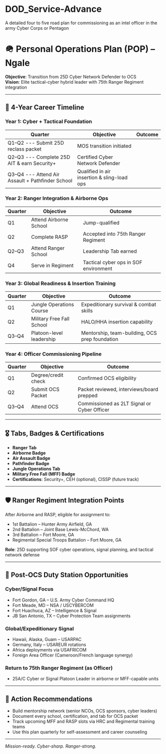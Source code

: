 # DOD_Service-Advance
A detailed four to five road plan for commissioning as an intel officer in the army Cyber Corps or Pentagon
# 🪖 Personal Operations Plan (POP) – Ngale

**Objective**: Transition from 25D Cyber Network Defender to OCS  
**Vision**: Elite tactical-cyber hybrid leader with 75th Ranger Regiment integration

---

## 📅 4-Year Career Timeline

### Year 1: Cyber + Tactical Foundation
| Quarter | Objective                             | Outcome                                        |
|---------|----------------------------------------|------------------------------------------------|
| Q1–Q2  --- Submit 25D reclass packet              | MOS transition initiated                       |
| Q2–Q3  --- Complete 25D AIT & earn Security+      | Certified Cyber Network Defender               |
| Q3–Q4  --- Attend Air Assault + Pathfinder School | Qualified in air insertion & sling-load ops    |

### Year 2: Ranger Integration & Airborne Ops
| Quarter | Objective             | Outcome                                            |
|---------|------------------------|----------------------------------------------------|
| Q1      | Attend Airborne School | Jump-qualified                                     |
| Q2      | Complete RASP          | Accepted into 75th Ranger Regiment                 |
| Q2–Q3   | Attend Ranger School   | Leadership Tab earned                              |
| Q4      | Serve in Regiment      | Tactical cyber ops in SOF environment              |

### Year 3: Global Readiness & Insertion Training
| Quarter | Objective                     | Outcome                                             |
|---------|-------------------------------|-----------------------------------------------------|
| Q1      | Jungle Operations Course      | Expeditionary survival & combat skills              |
| Q2      | Military Free Fall School     | HALO/HHA insertion capability                       |
| Q3–Q4   | Platoon-level leadership      | Mentorship, team-building, OCS prep foundation      |

### Year 4: Officer Commissioning Pipeline
| Quarter | Objective                  | Outcome                                     |
|---------|----------------------------|---------------------------------------------|
| Q1      | Degree/credit check        | Confirmed OCS eligibility                   |
| Q2      | Submit OCS Packet          | Packet reviewed, interviews/board prepped   |
| Q3–Q4   | Attend OCS                 | Commissioned as 2LT Signal or Cyber Officer |

---

## 🎖️ Tabs, Badges & Certifications

- **Ranger Tab**
- **Airborne Badge**
- **Air Assault Badge**
- **Pathfinder Badge**
- **Jungle Operations Tab**
- **Military Free Fall (MFF) Badge**
- **Certifications**: Security+, CEH (optional), CISSP (future track)

---

## 🛡️ Ranger Regiment Integration Points

After Airborne and RASP, eligible for assignment to:

- 1st Battalion – Hunter Army Airfield, GA  
- 2nd Battalion – Joint Base Lewis-McChord, WA  
- 3rd Battalion – Fort Moore, GA  
- Regimental Special Troops Battalion – Fort Moore, GA

**Role**: 25D supporting SOF cyber operations, signal planning, and tactical network defense

---

## 📍 Post-OCS Duty Station Opportunities

### Cyber/Signal Focus
- Fort Gordon, GA – U.S. Army Cyber Command HQ  
- Fort Meade, MD – NSA / USCYBERCOM  
- Fort Huachuca, AZ – Intelligence & Signal  
- JB San Antonio, TX – Cyber Protection Team assignments

### Global/Expeditionary Signal
- Hawaii, Alaska, Guam – USARPAC  
- Germany, Italy – USAREUR rotations  
- Africa deployments via USAFRICOM  
- Foreign Area Officer (Cameroon/French language synergy)

### Return to 75th Ranger Regiment (as Officer)
- 25A/C Cyber or Signal Platoon Leader in airborne or MFF-capable units

---

## 📘 Action Recommendations

- Build mentorship network (senior NCOs, OCS sponsors, cyber leaders)  
- Document every school, certification, and tab for OCS packet  
- Track upcoming MFF and RASP slots via HRC and Regimental training teams  
- Use this plan quarterly for self-assessment and career counseling

---

*Mission-ready. Cyber-sharp. Ranger-strong.*

